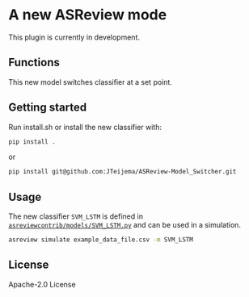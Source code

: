 # A new ASReview mode

This plugin is currently in development.

## Functions
This new model switches classifier at a set point.


## Getting started

Run install.sh or install the new classifier with:

```bash
pip install .
```

or

```bash
pip install git@github.com:JTeijema/ASReview-Model_Switcher.git
```


## Usage

The new classifier `SVM_LSTM` is defined in
[`asreviewcontrib/models/SVM_LSTM.py`](asreviewcontrib/models/SVM_LSTM.py) 
and can be used in a simulation.

```bash
asreview simulate example_data_file.csv -m SVM_LSTM
```

## License
Apache-2.0 License 
